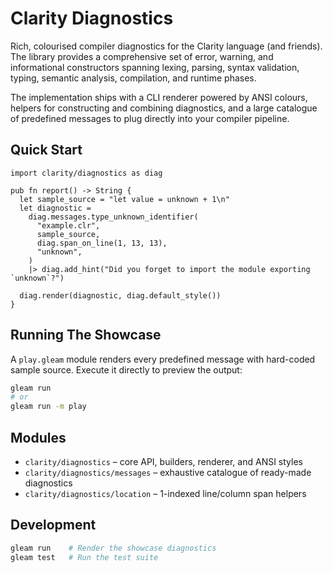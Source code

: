 # Clarity Diagnostics

Rich, colourised compiler diagnostics for the Clarity language (and friends).
The library provides a comprehensive set of error, warning, and informational
constructors spanning lexing, parsing, syntax validation, typing, semantic
analysis, compilation, and runtime phases.

The implementation ships with a CLI renderer powered by ANSI colours, helpers
for constructing and combining diagnostics, and a large catalogue of predefined
messages to plug directly into your compiler pipeline.

## Quick Start

```gleam
import clarity/diagnostics as diag

pub fn report() -> String {
  let sample_source = "let value = unknown + 1\n"
  let diagnostic =
    diag.messages.type_unknown_identifier(
      "example.clr",
      sample_source,
      diag.span_on_line(1, 13, 13),
      "unknown",
    )
    |> diag.add_hint("Did you forget to import the module exporting `unknown`?")

  diag.render(diagnostic, diag.default_style())
}
```

## Running The Showcase

A `play.gleam` module renders every predefined message with hard-coded sample
source. Execute it directly to preview the output:

```sh
gleam run
# or
gleam run -m play
```

## Modules

- `clarity/diagnostics` – core API, builders, renderer, and ANSI styles
- `clarity/diagnostics/messages` – exhaustive catalogue of ready-made diagnostics
- `clarity/diagnostics/location` – 1-indexed line/column span helpers

## Development

```sh
gleam run    # Render the showcase diagnostics
gleam test   # Run the test suite
```
